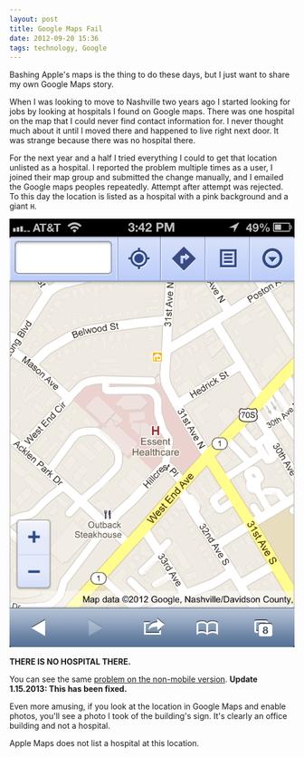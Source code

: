 ```yaml
---
layout: post
title: Google Maps Fail
date: 2012-09-20 15:36  
tags: technology, Google
---
```


Bashing Apple's maps is the thing to do these days, but I just want to share my own Google Maps story. 

When I was looking to move to Nashville two years ago I started looking for jobs by looking at hospitals I found on Google maps. There was one hospital on the map that I could never find contact information for. I never thought much about it until I moved there and happened to live right next door. It was strange because there was no hospital there.

For the next year and a half I tried everything I could to get that location unlisted as a hospital. I reported the problem multiple times as a user, I joined their map group and submitted the change manually, and I emailed the Google maps peoples repeatedly. Attempt after attempt was rejected. To this day the location is listed as a hospital with a pink background and a giant `H`.

![](/images/Photo_Sep_20,_3_42_04_PM.png)

**THERE IS NO HOSPITAL THERE.**

You can see the same [problem on the non-mobile version](https://maps.google.com/?ll=36.142896,-86.816781&spn=0.002876,0.003964&t=m&z=18&lci=com.panoramio.all "problem on the non-mobile version"). **Update 1.15.2013: This has been fixed.**

Even more amusing, if you look at the location in Google Maps and enable photos, you'll see a photo I took of the building's sign. It's clearly an office building and not a hospital.

Apple Maps does not list a hospital at this location.